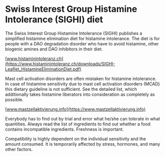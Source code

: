 # Swiss Interest Group Histamine Intolerance (SIGHI) diet

The Swiss Interest Group Histamine Intolerance (SIGHI) publishes a simplified
histamine elimination diet for histamine intolerance. The diet is for people
with a DAO degradation disorder who have to avoid histamine, other biogenic
amines and DAO inhibitors in their diet.

[www.histaminintoleranz.ch](https://www.histaminintoleranz.ch/downloads/SIGHI-Leaflet_HistamineEliminationDiet.pdf)

Mast cell activation disorders are often mistaken for histamine intolerance. In
case of histamine sensitivity due to mast cell activation disorders (MCAD) this
dietary guideline is not sufficient. See the detailed list, which additionally
takes histamine liberators into consideration as completely as possible.

[www.mastzellaktivierung.info](https://www.mastzellaktivierung.info)

Everybody has to find out by trial and error what he/she can tolerate in what
quantities. Always read the list of ingredients to find out whether a food
contains incompatible ingredients. Freshness is important.

Compatibility is highly dependent on the individual sensitivity and the amount
consumed. It is temporarily affected by stress, hormones, and many other factors.
